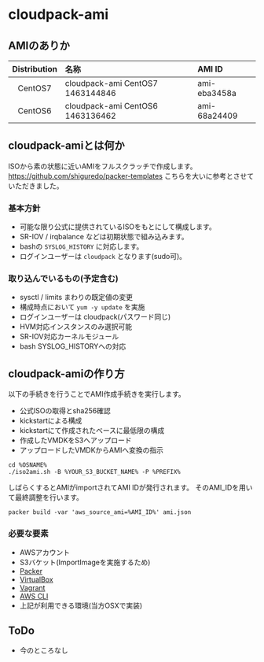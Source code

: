 # cloudpack-ami
## AMIのありか

| Distribution | 名称 | AMI ID |
|:---:|:---|:---|
| CentOS7 | cloudpack-ami CentOS7 1463144846 | ami-eba3458a |
| CentOS6 | cloudpack-ami CentOS6 1463136462 | ami-68a24409 |

## cloudpack-amiとは何か

ISOから素の状態に近いAMIをフルスクラッチで作成します。
https://github.com/shiguredo/packer-templates こちらを大いに参考とさせていただきました。

### 基本方針

- 可能な限り公式に提供されているISOをもとにして構成します。
- SR-IOV / irqbalance などは初期状態で組み込みます。
- bashの `SYSLOG_HISTORY` に対応します。
- ログインユーザーは `cloudpack` となります(sudo可)。

### 取り込んでいるもの(予定含む)

- sysctl / limits まわりの既定値の変更
- 構成時点において `yum -y update` を実施
- ログインユーザーは cloudpack(パスワード同じ)
- HVM対応インスタンスのみ選択可能
- SR-IOV対応カーネルモジュール
- bash SYSLOG_HISTORYへの対応

## cloudpack-amiの作り方

以下の手続きを行うことでAMI作成手続きを実行します。
- 公式ISOの取得とsha256確認
- kickstartによる構成
- kickstartにて作成されたベースに最低限の構成
- 作成したVMDKをS3へアップロード
- アップロードしたVMDKからAMIへ変換の指示

```
cd %OSNAME%
./iso2ami.sh -B %YOUR_S3_BUCKET_NAME% -P %PREFIX%
```

しばらくするとAMIがimportされてAMI IDが発行されます。
そのAMI_IDを用いて最終調整を行います。

```
packer build -var 'aws_source_ami=%AMI_ID%' ami.json
```

### 必要な要素

- AWSアカウント
- S3バケット(ImportImageを実施するため)
- [Packer](https://www.packer.io)
- [VirtualBox](https://www.virtualbox.org)
- [Vagrant](https://www.vagrantup.com)
- [AWS CLI](https://github.com/aws/aws-cli)
- 上記が利用できる環境(当方OSXで実装)


## ToDo

- 今のところなし
